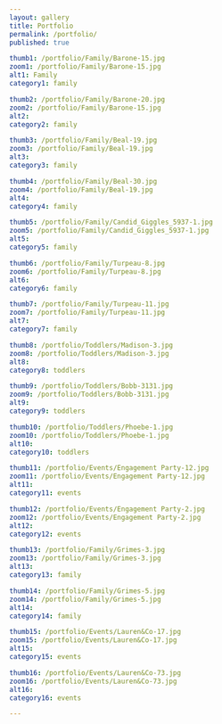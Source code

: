 ```yaml
---
layout: gallery
title: Portfolio
permalink: /portfolio/
published: true

thumb1: /portfolio/Family/Barone-15.jpg
zoom1: /portfolio/Family/Barone-15.jpg
alt1: Family
category1: family

thumb2: /portfolio/Family/Barone-20.jpg
zoom2: /portfolio/Family/Barone-15.jpg
alt2: 
category2: family

thumb3: /portfolio/Family/Beal-19.jpg
zoom3: /portfolio/Family/Beal-19.jpg
alt3: 
category3: family

thumb4: /portfolio/Family/Beal-30.jpg
zoom4: /portfolio/Family/Beal-19.jpg
alt4: 
category4: family

thumb5: /portfolio/Family/Candid_Giggles_5937-1.jpg
zoom5: /portfolio/Family/Candid_Giggles_5937-1.jpg
alt5: 
category5: family

thumb6: /portfolio/Family/Turpeau-8.jpg
zoom6: /portfolio/Family/Turpeau-8.jpg
alt6: 
category6: family

thumb7: /portfolio/Family/Turpeau-11.jpg
zoom7: /portfolio/Family/Turpeau-11.jpg
alt7: 
category7: family

thumb8: /portfolio/Toddlers/Madison-3.jpg
zoom8: /portfolio/Toddlers/Madison-3.jpg
alt8: 
category8: toddlers

thumb9: /portfolio/Toddlers/Bobb-3131.jpg
zoom9: /portfolio/Toddlers/Bobb-3131.jpg
alt9: 
category9: toddlers

thumb10: /portfolio/Toddlers/Phoebe-1.jpg
zoom10: /portfolio/Toddlers/Phoebe-1.jpg
alt10: 
category10: toddlers

thumb11: /portfolio/Events/Engagement Party-12.jpg
zoom11: /portfolio/Events/Engagement Party-12.jpg
alt11: 
category11: events

thumb12: /portfolio/Events/Engagement Party-2.jpg
zoom12: /portfolio/Events/Engagement Party-2.jpg
alt12: 
category12: events

thumb13: /portfolio/Family/Grimes-3.jpg
zoom13: /portfolio/Family/Grimes-3.jpg
alt13: 
category13: family

thumb14: /portfolio/Family/Grimes-5.jpg
zoom14: /portfolio/Family/Grimes-5.jpg
alt14: 
category14: family

thumb15: /portfolio/Events/Lauren&Co-17.jpg
zoom15: /portfolio/Events/Lauren&Co-17.jpg
alt15: 
category15: events

thumb16: /portfolio/Events/Lauren&Co-73.jpg
zoom16: /portfolio/Events/Lauren&Co-73.jpg
alt16: 
category16: events

---
```

